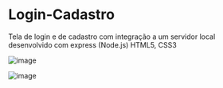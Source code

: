# Login-Cadastro
Tela de login e de cadastro com integração a um servidor local desenvolvido com express (Node.js) 
HTML5, CSS3

![image](https://user-images.githubusercontent.com/105383986/199878863-a6be4d76-3341-4827-b5a1-2da4d0b38fae.png)

![image](https://user-images.githubusercontent.com/105383986/199878911-5d8f9fe4-60e4-42af-b600-2dcff44e2023.png)
